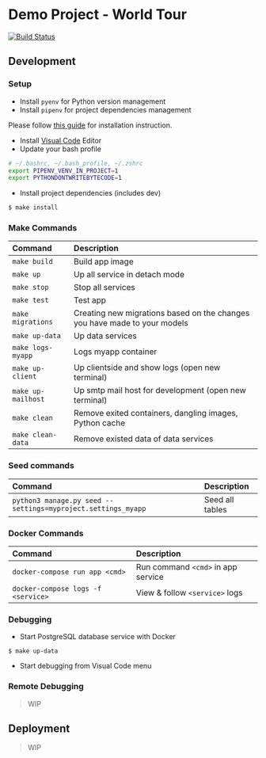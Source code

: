 # Demo Project - World Tour

[![Build Status](https://travis-ci.com/tsrnd/dp-world-tour.svg?branch=master)](https://travis-ci.com/tsrnd/dp-world-tour)

## Development

### Setup

- Install `pyenv` for Python version management
- Install `pipenv` for project dependencies management

Please follow [this guide](https://hackernoon.com/reaching-python-development-nirvana-bb5692adf30c) for installation instruction.

- Install [Visual Code]() Editor
- Update your bash profile

```bash
# ~/.bashrc, ~/.bash_profile, ~/.zshrc
export PIPENV_VENV_IN_PROJECT=1
export PYTHONDONTWRITEBYTECODE=1
```

- Install project dependencies (includes dev)

```bash
$ make install
```

### Make Commands

| Command | Description |
|:-|:-|
| `make build` | Build app image |
| `make up` | Up all service in detach mode |
| `make stop` | Stop all services |
| `make test` | Test app |
| `make migrations` | Creating new migrations based on the changes you have made to your models |
| `make up-data` | Up data services |
| `make logs-myapp` | Logs myapp container |
| `make up-client` | Up clientside and show logs (open new terminal) |
| `make up-mailhost` | Up smtp mail host for development (open new terminal) |
| `make clean` | Remove exited containers, dangling images, Python cache |
| `make clean-data` | Remove existed data of data services |

### Seed commands
| Command | Description |
|:-|:-|
| `python3 manage.py seed --settings=myproject.settings_myapp` | Seed all tables |

### Docker Commands

| Command | Description |
|:-|:-|
| `docker-compose run app <cmd>` | Run command `<cmd>` in app service |
| `docker-compose logs -f <service>` | View & follow `<service>` logs |

### Debugging

- Start PostgreSQL database service with Docker

```
$ make up-data
```

- Start debugging from Visual Code menu

### Remote Debugging

> WIP

## Deployment

> WIP
